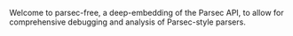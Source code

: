 Welcome to parsec-free, a deep-embedding of the Parsec API, to allow for
comprehensive debugging and analysis of Parsec-style parsers.
